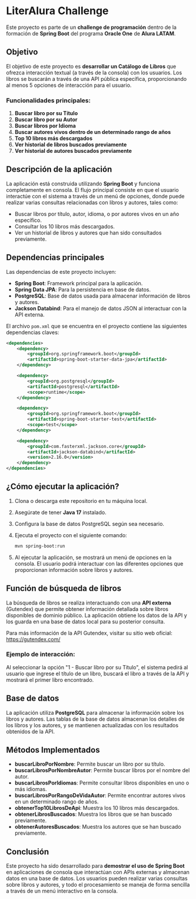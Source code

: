 
# LiterAlura Challenge

Este proyecto es parte de un **challenge de programación** dentro de la formación de **Spring Boot** del programa **Oracle One** de **Alura LATAM**.

## Objetivo

El objetivo de este proyecto es **desarrollar un Catálogo de Libros** que ofrezca interacción textual (a través de la consola) con los usuarios. Los libros se buscarán a través de una API pública específica, proporcionando al menos 5 opciones de interacción para el usuario.

### Funcionalidades principales:
1. **Buscar libro por su Título**
2. **Buscar libro por su Autor**
3. **Buscar libros por Idioma**
4. **Buscar autores vivos dentro de un determinado rango de años**
5. **Top 10 libros más descargados**
6. **Ver historial de libros buscados previamente**
7. **Ver historial de autores buscados previamente**

## Descripción de la aplicación

La aplicación está construida utilizando **Spring Boot** y funciona completamente en consola. El flujo principal consiste en que el usuario interactúe con el sistema a través de un menú de opciones, donde puede realizar varias consultas relacionadas con libros y autores, tales como:

- Buscar libros por título, autor, idioma, o por autores vivos en un año específico.
- Consultar los 10 libros más descargados.
- Ver un historial de libros y autores que han sido consultados previamente.

## Dependencias principales

Las dependencias de este proyecto incluyen:

- **Spring Boot**: Framework principal para la aplicación.
- **Spring Data JPA**: Para la persistencia en base de datos.
- **PostgreSQL**: Base de datos usada para almacenar información de libros y autores.
- **Jackson Databind**: Para el manejo de datos JSON al interactuar con la API externa.

El archivo `pom.xml` que se encuentra en el proyecto contiene las siguientes dependencias claves:

```xml
<dependencies>
    <dependency>
        <groupId>org.springframework.boot</groupId>
        <artifactId>spring-boot-starter-data-jpa</artifactId>
    </dependency>

    <dependency>
        <groupId>org.postgresql</groupId>
        <artifactId>postgresql</artifactId>
        <scope>runtime</scope>
    </dependency>

    <dependency>
        <groupId>org.springframework.boot</groupId>
        <artifactId>spring-boot-starter-test</artifactId>
        <scope>test</scope>
    </dependency>

    <dependency>
        <groupId>com.fasterxml.jackson.core</groupId>
        <artifactId>jackson-databind</artifactId>
        <version>2.16.0</version>
    </dependency>
</dependencies>
```

## ¿Cómo ejecutar la aplicación?

1. Clona o descarga este repositorio en tu máquina local.
2. Asegúrate de tener **Java 17** instalado.
3. Configura la base de datos PostgreSQL según sea necesario.
4. Ejecuta el proyecto con el siguiente comando:

   ```bash
   mvn spring-boot:run
   ```

5. Al ejecutar la aplicación, se mostrará un menú de opciones en la consola. El usuario podrá interactuar con las diferentes opciones que proporcionan información sobre libros y autores.

## Función de búsqueda de libros

La búsqueda de libros se realiza interactuando con una **API externa** (Gutendex) que permite obtener información detallada sobre libros disponibles de dominio público. La aplicación obtiene los datos de la API y los guarda en una base de datos local para su posterior consulta.

Para más información de la API Gutendex, visitar su sitio web oficial: https://gutendex.com/

### Ejemplo de interacción:

Al seleccionar la opción "1 - Buscar libro por su Título", el sistema pedirá al usuario que ingrese el título de un libro, buscará el libro a través de la API y mostrará el primer libro encontrado.

## Base de datos

La aplicación utiliza **PostgreSQL** para almacenar la información sobre los libros y autores. Las tablas de la base de datos almacenan los detalles de los libros y los autores, y se mantienen actualizadas con los resultados obtenidos de la API.

## Métodos Implementados

- **buscarLibroPorNombre**: Permite buscar un libro por su título.
- **buscarLibrosPorNombreAutor**: Permite buscar libros por el nombre del autor.
- **buscarLibrosPorIdiomas**: Permite consultar libros disponibles en uno o más idiomas.
- **buscarLibrosPorRangoDeVidaAutor**: Permite encontrar autores vivos en un determinado rango de años.
- **obtenerTop10LibrosDeApi**: Muestra los 10 libros más descargados.
- **obtenerLibrosBuscados**: Muestra los libros que se han buscado previamente.
- **obtenerAutoresBuscados**: Muestra los autores que se han buscado previamente.

## Conclusión

Este proyecto ha sido desarrollado para **demostrar el uso de Spring Boot** en aplicaciones de consola que interactúan con APIs externas y almacenan datos en una base de datos. Los usuarios pueden realizar varias consultas sobre libros y autores, y todo el procesamiento se maneja de forma sencilla a través de un menú interactivo en la consola.
